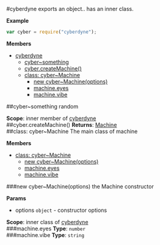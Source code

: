 <a name="module_cyberdyne"></a>
#cyberdyne
exports an object.. has an inner class.

**Example**  
```js
var cyber = require("cyberdyne");
```

**Members**

* [cyberdyne](#module_cyberdyne)
  * [cyber~something](#module_cyberdyne..something)
  * [cyber.createMachine()](#module_cyberdyne.createMachine)
  * [class: cyber~Machine](#module_cyberdyne..Machine)
    * [new cyber~Machine(options)](#new_module_cyberdyne..Machine)
    * [machine.eyes](#module_cyberdyne..Machine#eyes)
    * [machine.vibe](#module_cyberdyne..Machine#vibe)

<a name="module_cyberdyne..something"></a>
##cyber~something
random

**Scope**: inner member of [cyberdyne](#module_cyberdyne)  
<a name="module_cyberdyne.createMachine"></a>
##cyber.createMachine()
**Returns**: [Machine](#module_cyberdyne..Machine)  
<a name="module_cyberdyne..Machine"></a>
##class: cyber~Machine
The main class of machine

**Members**

* [class: cyber~Machine](#module_cyberdyne..Machine)
  * [new cyber~Machine(options)](#new_module_cyberdyne..Machine)
  * [machine.eyes](#module_cyberdyne..Machine#eyes)
  * [machine.vibe](#module_cyberdyne..Machine#vibe)

<a name="new_module_cyberdyne..Machine"></a>
###new cyber~Machine(options)
the Machine constructor

**Params**

- options `object` - constructor options

**Scope**: inner class of [cyberdyne](#module_cyberdyne)  
<a name="module_cyberdyne..Machine#eyes"></a>
###machine.eyes
**Type**: `number`  
<a name="module_cyberdyne..Machine#vibe"></a>
###machine.vibe
**Type**: `string`  
